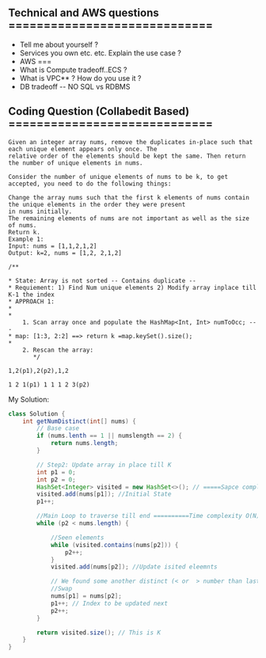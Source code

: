 ## Technical and AWS questions =============================

- Tell me about yourself ?
- Services you own etc. etc. Explain the use case ?
- AWS ===
- What is Compute tradeoff..ECS ?
- What is VPC** ? How do you use it ?
- DB tradeoff -- NO SQL vs RDBMS

## Coding Question (Collabedit Based) =============================

```
Given an integer array nums, remove the duplicates in-place such that each unique element appears only once. The
relative order of the elements should be kept the same. Then return the number of unique elements in nums.

Consider the number of unique elements of nums to be k, to get accepted, you need to do the following things:

Change the array nums such that the first k elements of nums contain the unique elements in the order they were present
in nums initially.
The remaining elements of nums are not important as well as the size of nums.
Return k.
Example 1:
Input: nums = [1,1,2,1,2]
Output: k=2, nums = [1,2, 2,1,2]
```

```
/**

* State: Array is not sorted -- Contains duplicate --
* Requiement: 1) Find Num unique elements 2) Modify array inplace till K-1 the index
* APPROACH 1:
*
*
    1. Scan array once and populate the HashMap<Int, Int> numToOcc; ---
* map: [1:3, 2:2] ==> return k =map.keySet().size();
*
    2. Rescan the array:
       */

1,2(p1),2(p2),1,2

1 2 1(p1) 1 1 1 2 3(p2)
```

My Solution:

```java
class Solution {
    int getNumDistinct(int[] nums) {
        // Base case
        if (nums.lenth == 1 || numslength == 2) {
            return nums.length;
        }

        // Step2: Update array in place till K
        int p1 = 0;
        int p2 = 0;
        HashSet<Integer> visited = new HashSet<>(); // =====Sapce complexity O(K)
        visited.add(nums[p1]); //Initial State
        p1++;

        //Main Loop to traverse till end ==========Time complexity O(N)
        while (p2 < nums.length) {

            //Seen elements 
            while (visited.contains(nums[p2])) {
                p2++;
            }
            visited.add(nums[p2]); //Update isited eleemnts

            // We found some another distinct (< or  > number than last distinct one)
            //Swap
            nums[p1] = nums[p2];
            p1++; // Index to be updated next
            p2++;
        }

        return visited.size(); // This is K
    }
}
```

 





